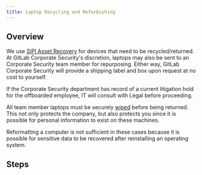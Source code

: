 ```yaml
---
title: Laptop Recycling and Refurbishing
---
```


## Overview

We use [SIPI Asset Recovery](https://www.sipicorp.com/secure-data-destruction/) for devices that need to be recycled/returned.  At GitLab Corporate Security's discretion, laptops may also be sent to an Corporate Security team member for repurposing. Either way, GitLab Corporate Security will provide a shipping label and box upon request at no cost to yourself.

If the Corporate Security department has record of a current litigation hold for the offboarded employee, IT will consult with Legal before proceeding.

All team member laptops must be securely [wiped](/handbook/security/corporate/services/laptops/wipe) before being returned. This not only protects the company, but also protects you since it is possible for personal information to exist on these machines.

Reformatting a computer is not sufficient in these cases because it is possible for sensitive data to be recovered after reinstalling an operating system.

## Steps
